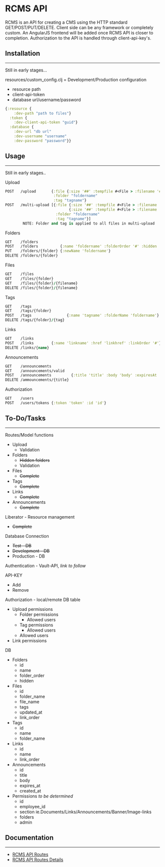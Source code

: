# RCMS API

RCMS is an API for creating a CMS using the HTTP standard GET/POST/PUT/DELETE. Client side can be any framework or completely custom. An AngularJS frontend will be added once RCMS API is closer to completion. Authorization to the API is handled through client-api-key's.

## Installation
---
Still in early stages...

resources/custom_config.clj = Development/Production configuration
* resource path
* client-api-token
* database url/username/password  

```clojure
{:resource {
    :dev-path "path to files"}
  :token {
    :dev-client-api-token "guid"}
  :database {
    :dev-url "db url"
    :dev-username "username"
    :dev-password "password"}}
```

## Usage
---
Still in early stages..

Upload
```clojure
POST   /upload       {:file {:size '##' :tempfile #<File > :filename '######'}
                      :folder "foldername"
                      :tag "tagname"}
POST   /multi-upload [{:file {:size '##' :tempfile #<File > :filename '######'}
                             {:size '##' :tempfile #<File > :filename '######'}
                       :folder "foldername"
                       :tag "tagname"}]
        NOTE: Folder and tag is applied to all files in multi-upload
```

Folders
```clojure
GET    /folders
POST   /folders          {:name 'foldername' :folderOrder '#' :hidden 'boolean'}
PUT    /folders/{folder} {:newName 'foldername'}
DELETE /folders/{folder} 
```

Files
```clojure
GET    /files
GET    /files/{folder}
GET    /files/{folder}/{filename}
DELETE /files/{folder}/{filename}
```

Tags
```clojure
GET    /tags
GET    /tags/{folder}
POST   /tags                {:name 'tagname' :folderName 'foldername'}
DELETE /tags/{folder}/{tag}
```

Links
```clojure
GET    /links
POST   /links        {:name 'linkname' :href 'linkhref' :linkOrder '#'}
DELETE /links/{name}
```

Announcements
```clojure
GET    /announcements
GET    /announcements/valid
POST   /announcements         {:title 'title' :body 'body' :expiresAt 'date'}
DELETE /ammouncements/{title}
```

Authorization
```clojure
GET    /users
POST   /users/tokens {:token 'token' :id 'id'}
```

## To-Do/Tasks
---
Routes/Model functions
* Upload
    * Validation
* Folders
    * ~~Hidden folders~~
    * Validation
* Files
    * ~~Complete~~
* Tags
    * ~~Complete~~
* Links
    * ~~Complete~~
* Announcements
    * ~~Complete~~
    
Liberator - Resource management
* ~~Complete~~

Database Connection
* ~~Test - DB~~
* ~~Development - DB~~
* Production - DB

Authentication - Vault-API, *link to follow*

API-KEY
* Add
* Remove

Authorization - local/remote DB table
* Upload permissions
    * Folder permissions
        * Allowed users 
    * Tag permissions
        * Allowed users
    * Allowed users
* Link permissions


DB
* Folders
    * id 
    * name
    * folder_order
    * hidden
* Files
    * id
    * folder_name
    * file_name
    * tags
    * updated_at
    * link_order
* Tags
    * id
    * name
    * folder_name
* Links
    * id
    * name
    * link_order
* Announcements
    * id
    * title
    * body
    * expires_at
    * created_at
* Permissions *to be determined*
    * id
    * employee_id
    * section ie.Documents/Links/Announcements/Banner/Image-links
    * folders
    * admin

## Documentation
---
* [RCMS API Routes](https://github.com/yatesj9/rcms/blob/master/doc/routes.md)
* [RCMS API Routes Details](https://github.com/yatesj9/rcms/blob/master/doc/routes_details.md)